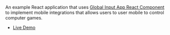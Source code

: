 An example React application that uses [Global Input App React Component](https://github.com/global-input/global-input-react) to implement mobile integrations that allows users to user mobile to control computer games.

* [Live Demo](https://globalinput.co.uk/global-input-app/game-example)
